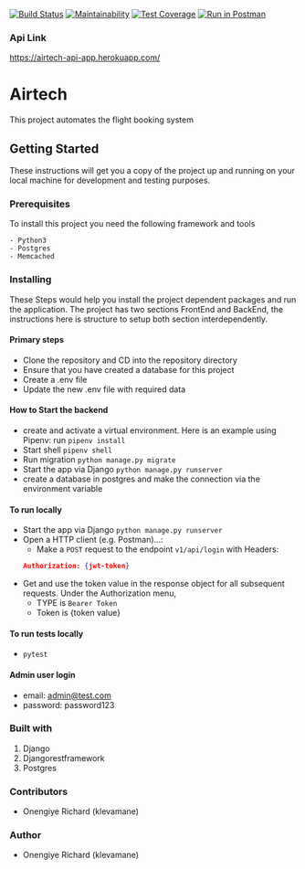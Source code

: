 
[![Build Status](https://travis-ci.org/klevamane/Airtech.svg?branch=develop)](https://travis-ci.org/klevamane/Airtech)  [![Maintainability](https://api.codeclimate.com/v1/badges/b2e9924c1204f0bb5c52/maintainability)](https://codeclimate.com/github/klevamane/Airtech/maintainability)  [![Test Coverage](https://api.codeclimate.com/v1/badges/b2e9924c1204f0bb5c52/test_coverage)](https://codeclimate.com/github/klevamane/Airtech/test_coverage) [![Run in Postman](https://run.pstmn.io/button.svg)](https://app.getpostman.com/run-collection/d168ecfa3b922b36265e)
### Api Link
https://airtech-api-app.herokuapp.com/

# Airtech
This project automates the flight booking system

## Getting Started
These instructions will get you a copy of the project up and running on your local machine for development and testing purposes.

### Prerequisites
To install this project you need the following framework and tools
```
- Python3
- Postgres
- Memcached
```

### Installing
These Steps would help you install the project dependent packages and run the application. 
The project has two sections FrontEnd and BackEnd, the instructions here is structure to setup both section interdependently.

#### Primary steps
* Clone the repository and CD into the repository directory
* Ensure that you have created a database for this project
* Create a .env file
* Update the new .env file with required data

#### How to Start the backend
* create and activate a virtual environment. Here is an example using Pipenv: run `pipenv install`
* Start shell `pipenv shell`
* Run migration `python manage.py migrate`
* Start the app via Django `python manage.py runserver`
* create a database in postgres and make the connection via the environment variable

#### To run locally
* Start the app via Django `python manage.py runserver`
* Open a HTTP client (e.g. Postman)...:
    * Make a `POST` request to the endpoint `v1/api/login` with Headers:
    ```json
    Authorization: {jwt-token}
    ```
* Get and use the token value in the response object for all subsequent requests. Under the Authorization menu,
    * TYPE is `Bearer Token`
    * Token is {token value}


#### To run tests locally
* `pytest`

#### Admin user login
- email: admin@test.com
- password: password123


### Built with
1. Django
2. Djangorestframework
3. Postgres

### Contributors
* Onengiye Richard (klevamane)

### Author
* Onengiye Richard (klevamane)
